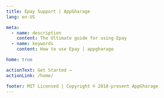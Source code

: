 ```yaml
---
title: Epay Support | AppGharage
lang: en-US

meta:
  - name: description
    content: The Ultimate guide for using Epay
  - name: keywords
    content: How to use Epay | appgharage

home: true

actionText: Get Started →
actionLink: /home/

footer: MIT Licensed | Copyright © 2018-present AppGharage
---
```


